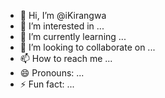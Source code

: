 - 👋 Hi, I’m @iKirangwa
- 👀 I’m interested in ...
- 🌱 I’m currently learning ...
- 💞️ I’m looking to collaborate on ...
- 📫 How to reach me ...
- 😄 Pronouns: ...
- ⚡ Fun fact: ...

<!---
iKirangwa/iKirangwa is a ✨ special ✨ repository because its `README.md` (this file) appears on your GitHub profile.
You can click the Preview link to take a look at your changes.
--->
